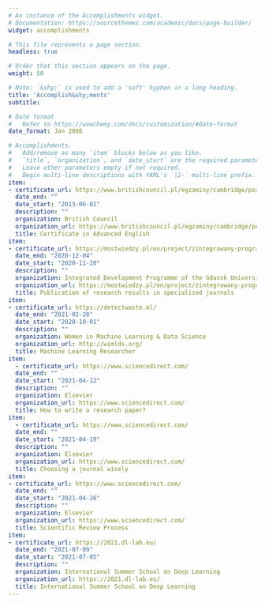 ```yaml
---
# An instance of the Accomplishments widget.
# Documentation: https://sourcethemes.com/academic/docs/page-builder/
widget: accomplishments

# This file represents a page section.
headless: true

# Order that this section appears on the page.
weight: 50

# Note: `&shy;` is used to add a 'soft' hyphen in a long heading.
title: 'Accomplish&shy;ments'
subtitle:

# Date format
#   Refer to https://wowchemy.com/docs/customization/#date-format
date_format: Jan 2006

# Accomplishments.
#   Add/remove as many `item` blocks below as you like.
#   `title`, `organization`, and `date_start` are the required parameters.
#   Leave other parameters empty if not required.
#   Begin multi-line descriptions with YAML's `|2-` multi-line prefix.
item:
- certificate_url: https://www.britishcouncil.pl/egzaminy/cambridge/poziom/advanced
  date_end: ""
  date_start: "2013-06-01"
  description: ""
  organization: British Council
  organization_url: https://www.britishcouncil.pl/egzaminy/cambridge/poziom/advanced
  title: Certificate in Advanced English
item:
- certificate_url: https://mostwiedzy.pl/en/project/zintegrowany-program-rozwoju-politechniki-gdanskiej,570-1
  date_end: "2020-12-04"
  date_start: "2020-11-20"
  description: ""
  organization: Integrated Development Programme of the Gdansk University of Technology
  organization_url: https://mostwiedzy.pl/en/project/zintegrowany-program-rozwoju-politechniki-gdanskiej,570-1
  title: Publication of research results in specialized journals
item:
- certificate_url: https://detectwaste.ml/
  date_end: "2021-02-28"
  date_start: "2020-10-01"
  description: ""
  organization: Women in Machine Learning & Data Science
  organization_url: http://wimlds.org/
  title: Machine Learning Researcher
item:
  - certificate_url: https://www.sciencedirect.com/
  date_end: ""
  date_start: "2021-04-12"
  description: ""
  organization: Elsevier
  organization_url: https://www.sciencedirect.com/
  title: How to write a research paper?
item:  
  - certificate_url: https://www.sciencedirect.com/
  date_end: ""
  date_start: "2021-04-19"
  description: ""
  organization: Elsevier
  organization_url: https://www.sciencedirect.com/
  title: Choosing a journal wisely
item:  
- certificate_url: https://www.sciencedirect.com/
  date_end: ""
  date_start: "2021-04-26"
  description: ""
  organization: Elsevier
  organization_url: https://www.sciencedirect.com/
  title: Scientific Review Process
item:  
- certificate_url: https://2021.dl-lab.eu/
  date_end: "2021-07-09"
  date_start: "2021-07-05"
  description: ""
  organization: International Summer School on Deep Learning 
  organization_url: https://2021.dl-lab.eu/
  title: International Summer School on Deep Learning 
---
```

